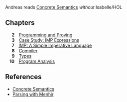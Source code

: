 Andreas reads [Concrete Semantics](http://concrete-semantics.org) *without* Isabelle/HOL

## Chapters

&emsp;&ensp;**2**&emsp;[Programming and Proving](chapter02.ml)<br>
&emsp;&ensp;**3**&emsp;[Case Study: IMP Expressions](chapter03.ml)<br>
&emsp;&ensp;**7**&emsp;[IMP: A Simple Imperative Language](chapter07.ml)<br>
&emsp;&ensp;**8**&emsp;[Compiler](chapter08.ml)<br>
&emsp;&ensp;**9**&emsp;[Types](chapter09.ml)<br>
&emsp;**10**&emsp;[Program Analysis](chapter10.ml)

## References

- [Concrete Semantics](http://concrete-semantics.org)
- [Parsing with Menhir](https://borretti.me/article/parsing-menhir-forth)
